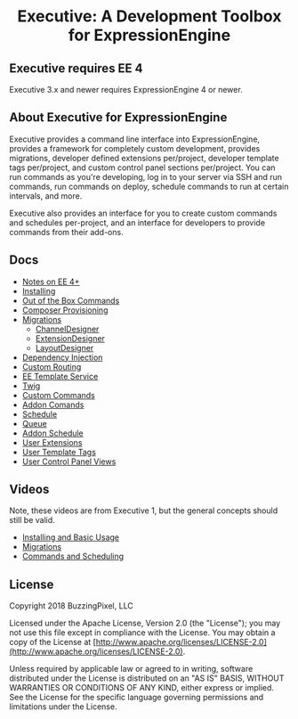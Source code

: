<div align="center">
    <h1>Executive: A Development Toolbox for ExpressionEngine</h1>
</div>

## Executive requires EE 4

Executive 3.x and newer requires ExpressionEngine 4 or newer.

## About Executive for ExpressionEngine

Executive provides a command line interface into ExpressionEngine, provides a framework for completely custom development,  provides migrations, developer defined extensions per/project, developer template tags per/project, and custom control panel sections per/project. You can run commands as you're developing, log in to your server via SSH and run commands, run commands on deploy, schedule commands to run at certain intervals, and more.

Executive also provides an interface for you to create custom commands and schedules per-project, and an interface for developers to provide commands from their add-ons.

## Docs

- [Notes on EE 4+](docs/ee4.md)
- [Installing](docs/install.md)
- [Out of the Box Commands](docs/out-of-box-commands.md)
- [Composer Provisioning](docs/composer-provisioning.md)
- [Migrations](docs/migrations.md)
    - [ChannelDesigner](docs/channel-designer.md)
    - [ExtensionDesigner](docs/extension-designer.md)
    - [LayoutDesigner](docs/layout-designer.md)
- [Dependency Injection](docs/dependency-injection.md)
- [Custom Routing](docs/custom-routing.md)
- [EE Template Service](docs/ee-template-service.md)
- [Twig](docs/twig.md)
- [Custom Commands](docs/custom-commands.md)
- [Addon Comands](docs/addon-commands.md)
- [Schedule](docs/schedule.md)
- [Queue](docs/queue.md)
- [Addon Schedule](docs/addon-schedule.md)
- [User Extensions](docs/user-extensions.md)
- [User Template Tags](docs/user-template-tags.md)
- [User Control Panel Views](docs/user-control-panel-views.md)

## Videos

Note, these videos are from Executive 1, but the general concepts should still be valid.

- [Installing and Basic Usage](https://vimeo.com/231915582)
- [Migrations](https://vimeo.com/231917905)
- [Commands and Scheduling](https://vimeo.com/231919679)

## License

Copyright 2018 BuzzingPixel, LLC

Licensed under the Apache License, Version 2.0 (the "License");
you may not use this file except in compliance with the License.
You may obtain a copy of the License at [http://www.apache.org/licenses/LICENSE-2.0](http://www.apache.org/licenses/LICENSE-2.0).

Unless required by applicable law or agreed to in writing, software
distributed under the License is distributed on an "AS IS" BASIS,
WITHOUT WARRANTIES OR CONDITIONS OF ANY KIND, either express or implied.
See the License for the specific language governing permissions and
limitations under the License.
